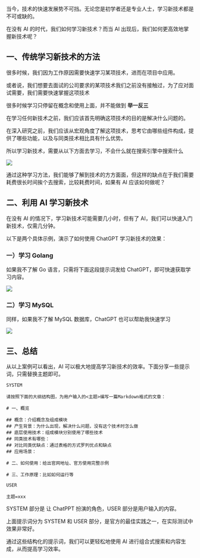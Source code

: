 当今，技术的快速发展势不可挡。无论您是初学者还是专业人士，学习新技术都是不可或缺的。

在没有 AI 的时代，我们如何学习新技术？而当 AI 出现后，我们如何更高效地掌握新技术呢？

## 一、传统学习新技术的方法

很多时候，我们因为工作原因需要快速学习某项技术，进而在项目中应用。

或者说，我们想要去面试的公司要求的某项技术我们之前没有接触过，为了应对面试需要，我们需要快速掌握这项技术

很多时候学习只停留在概念和使用上面，并不能做到 **举一反三**

在学习任何新技术之前，我们应该首先明确这项技术的目的是解决什么问题的。

在深入研究之前，我们应该从宏观角度了解这项技术，思考它由哪些组件构成，提供了哪些功能，以及与同类技术相比具有什么优势。

所以学习新技术，需要从以下方面去学习，不会什么就在搜索引擎中搜索什么

![](https://raw.githubusercontent.com/muchuang1024/imgcdn/master/1697032003301-7116a435-3fdb-48bb-a275-2dd797acf2ec-20231020203034001.png)

通过这种学习方法，我们能够了解到技术的方方面面，但这样的缺点在于我们需要耗费很长时间挨个去搜索，比较耗费时间，如果有 AI 应该如何做呢？

## 二、利用 AI 学习新技术

在没有 AI 的情况下，学习新技术可能需要几小时，但有了 AI，我们可以快速入门新技术，仅需几分钟。

以下是两个具体示例，演示了如何使用 ChatGPT 学习新技术的效果：

### 一）学习 Golang

如果我不了解 Go 语言，只需将下面这段提示词发给 ChatGPT，即可快速获取学习内容。

![](https://raw.githubusercontent.com/muchuang1024/imgcdn/master/1697804477326-d04c8646-6ce5-4a9c-be66-afb95a03b80a.png)

### 二）学习 MySQL

同样，如果我不了解 MySQL 数据库，ChatGPT 也可以帮助我快速学习

![](https://raw.githubusercontent.com/muchuang1024/imgcdn/master/1697804591101-55444211-ab93-4d32-9a77-6761a26d9d25.png)

## 三、总结

从以上案例可以看出，AI 可以极大地提高学习新技术的效率。下面分享一些提示词，只需替换主题即可。

```
SYSTEM

请按照下面的大纲结构图，为用户输入的<主题>编写一篇Markdown格式的文章：

# 一、概览

## 概念：介绍概念及组成模块
## 产生背景：为什么出现，解决什么问题，没有这个技术时怎么做
## 底层使用技术：组成模块分别使用了哪些技术
## 同类技术有哪些：
## 对比同类优缺点：通过表格的方式罗列优点和缺点
## 应用场景：

# 二、如何使用：给出官网地址、官方使用完整示例

# 三、工作原理：比如如何运行等

USER

主题=xxx
```

SYSTEM 部分是 让 ChatPPT 扮演的角色，USER 部分是用户输入的内容。

上面提示词分为 SYSTEM 和 USER 部分，是官方的最佳实践之一，在实际测试中效果非常好。

通过这些结构化的提示词，我们可以更轻松地使用 AI 进行组合式搜索和内容生成，从而提高学习效率。
